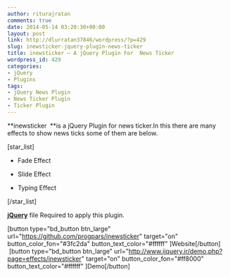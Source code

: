 ```yaml
---
author: riturajratan
comments: true
date: 2014-05-14 03:20:30+00:00
layout: post
link: http://dlurratan37846/wordpress/?p=429
slug: inewsticker-jquery-plugin-news-ticker
title: inewsticker – A jQuery Plugin For  News Ticker
wordpress_id: 429
categories:
- jQuery
- Plugins
tags:
- jQuery News Plugin
- News Ticker Plugin
- Ticker Plugin
---
```


**inewsticker  **is a jQuery Plugin for news ticker.In this there are many effects to show news ticks some of them are below.

[star_list]



	
  * Fade Effect

	
  * Slide Effect

	
  * Typing Effect


[/star_list]

[**jQuery**](http://jquery.com/) file Required to apply this plugin.

[button type="bd_button btn_large" url="https://github.com/progpars/inewsticker" target="on" button_color_fon="#3fc2da" button_text_color="#ffffff" ]Website[/button]  [button type="bd_button btn_large" url="http://www.ijquery.ir/demo.php?page=effects/inewsticker" target="on" button_color_fon="#ff8000" button_text_color="#ffffff" ]Demo[/button]
